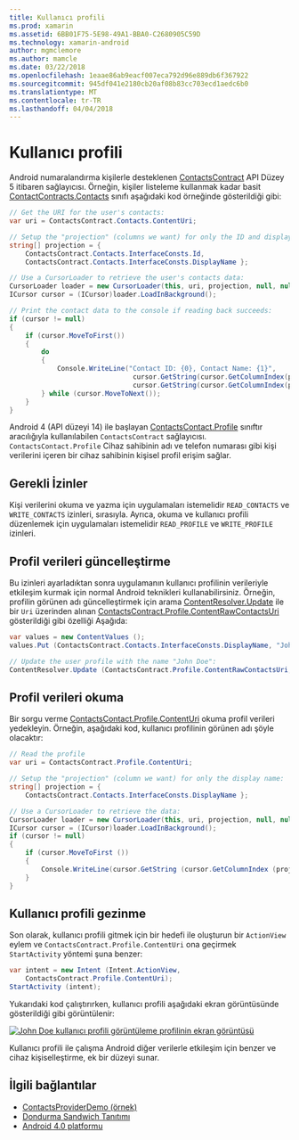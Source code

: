```yaml
---
title: Kullanıcı profili
ms.prod: xamarin
ms.assetid: 6BB01F75-5E98-49A1-BBA0-C2680905C59D
ms.technology: xamarin-android
author: mgmclemore
ms.author: mamcle
ms.date: 03/22/2018
ms.openlocfilehash: 1eaae86ab9eacf007eca792d96e889db6f367922
ms.sourcegitcommit: 945df041e2180cb20af08b83cc703ecd1aedc6b0
ms.translationtype: MT
ms.contentlocale: tr-TR
ms.lasthandoff: 04/04/2018
---
```

# <a name="user-profile"></a>Kullanıcı profili

Android numaralandırma kişilerle desteklenen [ContactsContract](https://developer.xamarin.com/api/type/Android.Provider.ContactsContract/) API Düzey 5 itibaren sağlayıcısı. Örneğin, kişiler listeleme kullanmak kadar basit [ContactContracts.Contacts](https://developer.xamarin.com/api/type/Android.Provider.ContactsContract+Contacts/) sınıfı aşağıdaki kod örneğinde gösterildiği gibi:

```csharp
// Get the URI for the user's contacts:
var uri = ContactsContract.Contacts.ContentUri;

// Setup the "projection" (columns we want) for only the ID and display name:
string[] projection = {
    ContactsContract.Contacts.InterfaceConsts.Id, 
    ContactsContract.Contacts.InterfaceConsts.DisplayName };

// Use a CursorLoader to retrieve the user's contacts data:
CursorLoader loader = new CursorLoader(this, uri, projection, null, null, null);
ICursor cursor = (ICursor)loader.LoadInBackground();

// Print the contact data to the console if reading back succeeds:
if (cursor != null)
{
    if (cursor.MoveToFirst())
    {
        do
        {
            Console.WriteLine("Contact ID: {0}, Contact Name: {1}",
                               cursor.GetString(cursor.GetColumnIndex(projection[0])),
                               cursor.GetString(cursor.GetColumnIndex(projection[1])));
        } while (cursor.MoveToNext());
    }
}
```

Android 4 (API düzeyi 14) ile başlayan [ContactsContact.Profile](https://developer.xamarin.com/api/type/Android.Provider.ContactsContract+Profile/) sınıftır aracılığıyla kullanılabilen `ContactsContract` sağlayıcısı. `ContactsContact.Profile` Cihaz sahibinin adı ve telefon numarası gibi kişi verilerini içeren bir cihaz sahibinin kişisel profil erişim sağlar.


## <a name="required-permissions"></a>Gerekli İzinler

Kişi verilerini okuma ve yazma için uygulamaları istemelidir `READ_CONTACTS` ve `WRITE_CONTACTS` izinleri, sırasıyla.
Ayrıca, okuma ve kullanıcı profili düzenlemek için uygulamaları istemelidir `READ_PROFILE` ve `WRITE_PROFILE` izinleri.


## <a name="updating-profile-data"></a>Profil verileri güncelleştirme

Bu izinleri ayarladıktan sonra uygulamanın kullanıcı profilinin verileriyle etkileşim kurmak için normal Android teknikleri kullanabilirsiniz. Örneğin, profilin görünen adı güncelleştirmek için arama [ContentResolver.Update](https://developer.xamarin.com/api/member/Android.Content.ContentResolver.Update) ile bir `Uri` üzerinden alınan [ContactsContract.Profile.ContentRawContactsUri](https://developer.xamarin.com/api/property/Android.Provider.ContactsContract+Profile.ContentRawContactsUri/) gösterildiği gibi özelliği Aşağıda:

```csharp
var values = new ContentValues ();
values.Put (ContactsContract.Contacts.InterfaceConsts.DisplayName, "John Doe");

// Update the user profile with the name "John Doe":
ContentResolver.Update (ContactsContract.Profile.ContentRawContactsUri, values, null, null);
```

## <a name="reading-profile-data"></a>Profil verileri okuma

Bir sorgu verme [ContactsContact.Profile.ContentUri](https://developer.xamarin.com/api/property/Android.Provider.ContactsContract+Profile.ContentUri/) okuma profil verileri yedekleyin. Örneğin, aşağıdaki kod, kullanıcı profilinin görünen adı şöyle olacaktır:

```csharp
// Read the profile
var uri = ContactsContract.Profile.ContentUri;

// Setup the "projection" (column we want) for only the display name:
string[] projection = {
    ContactsContract.Contacts.InterfaceConsts.DisplayName };

// Use a CursorLoader to retrieve the data:
CursorLoader loader = new CursorLoader(this, uri, projection, null, null, null);
ICursor cursor = (ICursor)loader.LoadInBackground();
if (cursor != null)
{
    if (cursor.MoveToFirst ())
    {
        Console.WriteLine(cursor.GetString (cursor.GetColumnIndex (projection [0])));
    }
}
```

## <a name="navigating-to-the-user-profile"></a>Kullanıcı profili gezinme

Son olarak, kullanıcı profili gitmek için bir hedefi ile oluşturun bir `ActionView` eylem ve `ContactsContract.Profile.ContentUri` ona geçirmek `StartActivity` yöntemi şuna benzer:

```csharp
var intent = new Intent (Intent.ActionView,
    ContactsContract.Profile.ContentUri);           
StartActivity (intent);
```

Yukarıdaki kod çalıştırırken, kullanıcı profili aşağıdaki ekran görüntüsünde gösterildiği gibi görüntülenir:

[![John Doe kullanıcı profili görüntüleme profilinin ekran görüntüsü](user-profile-images/01-profile-screen-sml.png)](user-profile-images/01-profile-screen.png#lightbox)

Kullanıcı profili ile çalışma Android diğer verilerle etkileşim için benzer ve cihaz kişiselleştirme, ek bir düzeyi sunar.



## <a name="related-links"></a>İlgili bağlantılar

- [ContactsProviderDemo (örnek)](https://developer.xamarin.com/samples/monodroid/ContactsProviderDemo/)
- [Dondurma Sandwich Tanıtımı](http://www.android.com/about/ice-cream-sandwich/)
- [Android 4.0 platformu](http://developer.android.com/sdk/android-4.0.html)

